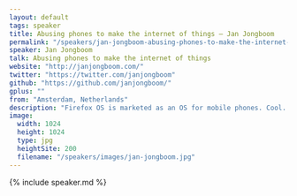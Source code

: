 ```yaml
---
layout: default
tags: speaker
title: Abusing phones to make the internet of things – Jan Jongboom
permalink: "/speakers/jan-jongboom-abusing-phones-to-make-the-internet-of-things.html"
speaker: Jan Jongboom
talk: Abusing phones to make the internet of things
website: "http://janjongboom.com/"
twitter: "https://twitter.com/janjongboom"
github: "https://github.com/janjongboom/"
gplus: ""
from: "Amsterdam, Netherlands"
description: "Firefox OS is marketed as an OS for mobile phones. Cool. But what if we do one step back and omit the UI layer. Then a Firefox OS phone is a handset that's cheaper (25$) than a bare-bone Raspberry Pi, that includes a ton of sensors, GPS, network connectivity, a battery and a screen. And on top of that it's running the Gecko render engine that has APIs to access all that goodness. It's time to take some phones apart, start hacking and roll our own OS on top of Gecko. Internet of things FTW!\n\nWhat about a Firefox OS based doorbell system over bluetooth? A jacket tracker with GPS in case you go out and your jacket gets jacked? A small device that tracks how much you drink during a party? Home surveillance using a network of phones and a bluetooth speaker for an alarm? In this session we'll see some crazy hacks, and you'll should be all set to start hacking yourself!"
image: 
  width: 1024
  height: 1024
  type: jpg
  heightSite: 200
  filename: "/speakers/images/jan-jongboom.jpg"
---
```


{% include speaker.md %}
